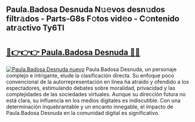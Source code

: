 ## Paula.Badosa Desnuda N𝚞𝚎vos desn𝚞dos filtr𝚊dos - Parts-G8s F𝚘tos vid𝚎o - C𝚘ntenido atr𝚊ctivo Ty6Tl

# <h2><a href="http://mb7a4z.tromn.icu/?c=Paula.Badosa+Desnuda">🔗👉👉👉 Paula.Badosa Desnuda 🔗🔗</a></h2>

[![Paula.Badosa Desnuda nuevo](https://i.imgur.com/pEAQMta.gif)](http://mb7a4z.tromn.icu/?c=Paula.Badosa+Desnuda)
Paula.Badosa Desnuda, un personaje complejo e intrigante, elude la clasificación directa. Su enfoque poco convencional de la autorrepresentación en línea ha atraído y ofendido a los espectadores, estimulando debates sobre moralidad, privacidad y las complejidades de las sociedades virtuales. Aunque su dirección futura no está clara, su influencia en los medios digitales es indiscutible. Con una determinación inquebrantable y un encanto innegable, el impacto de Paula.Badosa Desnuda en la comunidad digital es significativo.
